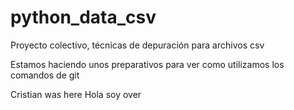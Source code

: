 # python_data_csv

Proyecto colectivo, técnicas de depuración para archivos csv

Estamos haciendo unos preparativos para ver como utilizamos los comandos de git

Cristian was here
Hola soy over
